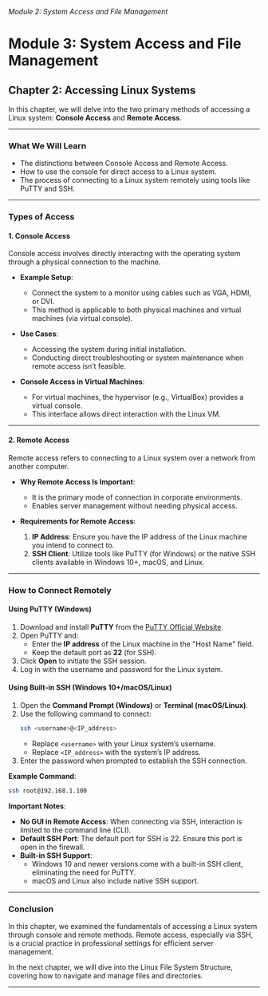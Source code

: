 *Module 2: System Access and File Management*
# Module 3: System Access and File Management

## Chapter 2: Accessing Linux Systems

In this chapter, we will delve into the two primary methods of accessing a Linux system: **Console Access** and **Remote Access**.

---

### **What We Will Learn**  
- The distinctions between Console Access and Remote Access.  
- How to use the console for direct access to a Linux system.  
- The process of connecting to a Linux system remotely using tools like PuTTY and SSH.  

---

### **Types of Access**

#### 1. **Console Access**  
Console access involves directly interacting with the operating system through a physical connection to the machine.

- **Example Setup**:  
  - Connect the system to a monitor using cables such as VGA, HDMI, or DVI.  
  - This method is applicable to both physical machines and virtual machines (via virtual console).

- **Use Cases**:  
  - Accessing the system during initial installation.  
  - Conducting direct troubleshooting or system maintenance when remote access isn’t feasible.

- **Console Access in Virtual Machines**:  
  - For virtual machines, the hypervisor (e.g., VirtualBox) provides a virtual console.  
  - This interface allows direct interaction with the Linux VM.

---

#### 2. **Remote Access**  
Remote access refers to connecting to a Linux system over a network from another computer.

- **Why Remote Access Is Important**:  
  - It is the primary mode of connection in corporate environments.  
  - Enables server management without needing physical access.

- **Requirements for Remote Access**:  
  1. **IP Address**: Ensure you have the IP address of the Linux machine you intend to connect to.  
  2. **SSH Client**: Utilize tools like PuTTY (for Windows) or the native SSH clients available in Windows 10+, macOS, and Linux.

---

### **How to Connect Remotely**

#### **Using PuTTY (Windows)**  
1. Download and install **PuTTY** from the [PuTTY Official Website](https://www.putty.org/).  
2. Open PuTTY and:  
   - Enter the **IP address** of the Linux machine in the "Host Name" field.  
   - Keep the default port as **22** (for SSH).  
3. Click **Open** to initiate the SSH session.  
4. Log in with the username and password for the Linux system.  

#### **Using Built-in SSH (Windows 10+/macOS/Linux)**  
1. Open the **Command Prompt (Windows)** or **Terminal (macOS/Linux)**.  
2. Use the following command to connect:
   ```bash
   ssh <username>@<IP_address>
   ```
   - Replace `<username>` with your Linux system’s username.
   - Replace `<IP_address>` with the system’s IP address.
3. Enter the password when prompted to establish the SSH connection.

**Example Command**:
```bash
ssh root@192.168.1.100
```

**Important Notes**:
- **No GUI in Remote Access**: When connecting via SSH, interaction is limited to the command line (CLI).
- **Default SSH Port**: The default port for SSH is 22. Ensure this port is open in the firewall.
- **Built-in SSH Support**:
  - Windows 10 and newer versions come with a built-in SSH client, eliminating the need for PuTTY.
  - macOS and Linux also include native SSH support.

---

### **Conclusion**  
In this chapter, we examined the fundamentals of accessing a Linux system through console and remote methods. Remote access, especially via SSH, is a crucial practice in professional settings for efficient server management.

In the next chapter, we will dive into the Linux File System Structure, covering how to navigate and manage files and directories.

---

